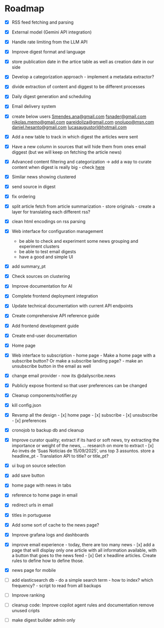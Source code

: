 # Roadmap

- [x] RSS feed fetching and parsing
- [x] External model (Gemini API integration)
- [x] Handle rate limiting from the LLM API
- [x] Improve digest format and language
- [x] store publication date in the artice table as well as creation date in our side
- [x] Develop a categorization approach - implement a metadata extractor?
- [x] divide extraction of content and diggest to be different processes
- [x] Daily digest generation and scheduling
- [x] Email delivery system
- [x] create below users
      Smendes.ana@gmail.com
      fsnader@gmail.com
      nikolas.memo@gmail.com
      pareidoliza@gmail.com
      onolupo@msn.com
      daniel.hesanto@gmail.com
      lucasaugustorl@hotmail.com
- [x] Add a new table to track in which digest the articles were sent
- [x] Have a new column in sources that will hide them from ones email diggest (but we will keep on fetching the article news)
- [x] Advanced content filtering and categorization -> add a way to curate content when digest is really big - check [here](https://gemini.google.com/gem/fdc459572bee/7c4574e44151bd6c)
- [x] Similar news showing clustered
- [x] send source in digest
- [x] fix ordering
- [x] split article fetch from article summarization 
      - store originals 
      - create a layer for translating each different rss?
- [x] clean html encodings on rss parsing
- [x] Web interface for configuration management
   - be able to check and experiment some news grouping and experiment clusters
   - be able to test email digests
   - have a good and simple UI
- [x] add summary_pt
- [x] Check sources on clustering
- [x] Improve documentation for AI
- [x] Complete frontend deployment integration
- [x] Update technical documentation with current API endpoints
- [x] Create comprehensive API reference guide
- [x] Add frontend development guide
- [x] Create end-user documentation
- [x] Home page
- [x] Web interface to subscription - home page
      - Make a home page with a subscribe button? Or make a subscribe landing page?
      - make an unsubscribe button in the email as well
- [x] change email provider - now its @dailyscribe.news
- [x] Publicly expose frontend so that user preferences can be changed
- [x] Cleanup components/notifier.py
- [x] kill config.json
- [x] Revamp all the design
      - [x] home page
      - [x] subscribe
      - [x] unsubscribe
      - [x] preferences
- [x] cronojob to backup db and cleanup
- [x] Improve curator quality; extract if its hard or soft news, try extracting the importance or weight of the news, ... research on more to extract
      - [x] Ao invés de ‘Suas Notícias de 15/09/2025’, uns top 3 assuntos. store a headline_pt
      - Translation API to title? or title_pt?
- [x] ui bug on source selection 
- [x] add save button
- [x] home page with news in tabs
- [x] reference to home page in email
- [x] redirect urls in email
- [x] titles in portuguese
- [x] Add some sort of cache to the news page?
- [x] Improve grafana logs and dashboards
- [x] improve email experience - today, there are too many news
      - [x] add a page that will display only one article with all information available, with a button that goes to the news feed
      - [x] Get x headline articles. Create rules to define how to define those.
- [x] news page for mobile
- [ ] add elasticsearch db 
      - do a simple search term
      - how to index? which frequency?
      - script to read from all backups
- [ ] Improve ranking
- [ ] cleanup code: 
      Improve copilot agent rules and documentation
      remove unused cripts
- [ ] make digest builder admin only


